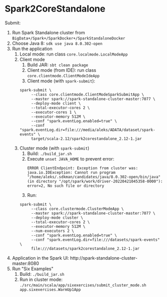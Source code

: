 # Spark2CoreStandalone

Submit:

1. Run Spark Standalone cluster from `BigData+/Spark+/SparkDocker+/SparkStandaloneDocker`
2. Choose Java 8: `sdk use java 8.0.302-open`
3. Run the application
    1. Local mode: run class `core.localmode.LocalModeApp`
    2. Client mode
        1. Build JAR: `sbt clean package`
        2. Client mode (from IDE): run class `core.clientmode.ClientModeIdeApp`
        3. Client mode (with `spark-submit`):
       ```
       spark-submit \
            --class core.clientmode.ClientModeSparkSubmitApp \
            --master spark://spark-standalone-cluster-master:7077 \
            --deploy-mode client \
            --total-executor-cores 2 \
            --executor-cores 1 \
            --executor-memory 512M \
            --conf "spark.eventLog.enabled=true" \
            --conf "spark.eventLog.dir=file:///media/aleks/ADATA/dataset/spark-events" \
            target/scala-2.12/spark2corestandalone_2.12-1.jar
       ```
    4. Cluster mode (with `spark-submit`)
        1. Build: `./build_jar.sh`
        2. Execute `unset JAVA_HOME` to prevent error:
           ```
           ERROR ClientEndpoint: Exception from cluster was: 
           java.io.IOException: Cannot run program "/home/aleks/.sdkman/candidates/java/8.0.302-open/bin/java" 
           (in directory "/opt/spark/work/driver-20220421045358-0000"): error=2, No such file or directory
           ```
        3. Run:
        ```
        spark-submit \
             --class core.clustermode.ClusterModeApp \
             --master spark://spark-standalone-cluster-master:7077 \
             --deploy-mode cluster \
             --total-executor-cores 2 \
             --executor-memory 512M \
             --num-executors 2 \
             --conf "spark.eventLog.enabled=true" \
             --conf "spark.eventLog.dir=file:///datasets/spark-events" \
             file:///datasets/spark2corestandalone_2.12-1.jar
        ```
4. Application in the Spark UI: http://spark-standalone-cluster-master:8080
5. Run "Six Examples"
    1. Build: `./build_jar.sh`
    3. Run in cluster mode: `./src/main/scala/app/sixexercises/submit_cluster_mode.sh app.sixexercises.WarmUp1App`